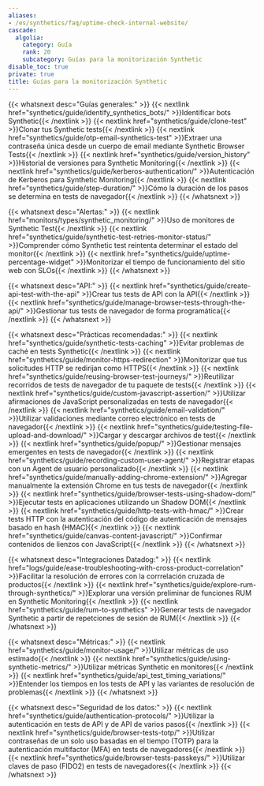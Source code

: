 ```yaml
---
aliases:
- /es/synthetics/faq/uptime-check-internal-website/
cascade:
  algolia:
    category: Guía
    rank: 20
    subcategory: Guías para la monitorización Synthetic
disable_toc: true
private: true
title: Guías para la monitorización Synthetic
---
```


{{< whatsnext desc="Guías generales:" >}}
    {{< nextlink href="synthetics/guide/identify_synthetics_bots/" >}}Identificar bots Synthetic{{< /nextlink >}}
    {{< nextlink href="synthetics/guide/clone-test" >}}Clonar tus Synthetic tests{{< /nextlink >}}
    {{< nextlink href="synthetics/guide/otp-email-synthetics-test" >}}Extraer una contraseña única desde un cuerpo de email mediante Synthetic Browser Tests{{< /nextlink >}}
    {{< nextlink href="synthetics/guide/version_history" >}}Historial de versiones para Synthetic Monitoring{{< /nextlink >}}
    {{< nextlink href="synthetics/guide/kerberos-authentication/" >}}Autenticación de Kerberos para Synthetic Monitoring{{< /nextlink >}}
     {{< nextlink href="synthetics/guide/step-duration/" >}}Cómo la duración de los pasos se determina en tests de navegador{{< /nextlink >}}
{{< /whatsnext >}}

{{< whatsnext desc="Alertas:" >}}
    {{< nextlink href="monitors/types/synthetic_monitoring/" >}}Uso de monitores de Synthetic Test{{< /nextlink >}}
    {{< nextlink href="synthetics/guide/synthetic-test-retries-monitor-status/" >}}Comprender cómo Synthetic test reintenta determinar el estado del monitor{{< /nextlink >}}
    {{< nextlink href="synthetics/guide/uptime-percentage-widget" >}}Monitorizar el tiempo de funcionamiento del sitio web con SLOs{{< /nextlink >}}
{{< /whatsnext >}}

{{< whatsnext desc="API:" >}}
    {{< nextlink href="synthetics/guide/create-api-test-with-the-api" >}}Crear tus tests de API con la API{{< /nextlink >}}
    {{< nextlink href="synthetics/guide/manage-browser-tests-through-the-api/" >}}Gestionar tus tests de navegador de forma programática{{< /nextlink >}}
{{< /whatsnext >}}

{{< whatsnext desc="Prácticas recomendadas:" >}}
    {{< nextlink href="synthetics/guide/synthetic-tests-caching" >}}Evitar problemas de caché en tests Synthetic{{< /nextlink >}}
    {{< nextlink href="synthetics/guide/monitor-https-redirection" >}}Monitorizar que tus solicitudes HTTP se redirijan como HTTPS{{< /nextlink >}}
    {{< nextlink href="synthetics/guide/reusing-browser-test-journeys/" >}}Reutilizar recorridos de tests de navegador de tu paquete de tests{{< /nextlink >}}
    {{< nextlink href="synthetics/guide/custom-javascript-assertion/" >}}Utilizar afirmaciones de JavaScript personalizadas en tests de navegador{{< /nextlink >}}
    {{< nextlink href="synthetics/guide/email-validation/" >}}Utilizar validaciones mediante correo electrónico en tests de navegador{{< /nextlink >}}
    {{< nextlink href="synthetics/guide/testing-file-upload-and-download/" >}}Cargar y descargar archivos de test{{< /nextlink >}}
    {{< nextlink href="synthetics/guide/popup/" >}}Gestionar mensajes emergentes en tests de navegador{{< /nextlink >}}
    {{< nextlink href="synthetics/guide/recording-custom-user-agent/" >}}Registrar etapas con un Agent de usuario personalizado{{< /nextlink >}}
    {{< nextlink href="synthetics/guide/manually-adding-chrome-extension/" >}}Agregar manualmente la extensión Chrome en tus tests de navegador{{< /nextlink >}}
    {{< nextlink href="synthetics/guide/browser-tests-using-shadow-dom/" >}}Ejecutar tests en aplicaciones utilizando un Shadow DOM{{< /nextlink >}}
    {{< nextlink href="synthetics/guide/http-tests-with-hmac/" >}}Crear tests HTTP con la autenticación del código de autenticación de mensajes basado en hash (HMAC){{< /nextlink >}}
    {{< nextlink href="synthetics/guide/canvas-content-javascript/" >}}Confirmar contenidos de lienzos con JavaScript{{< /nextlink >}}
{{< /whatsnext >}}

{{< whatsnext desc="Integraciones Datadog:" >}}
    {{< nextlink href="logs/guide/ease-troubleshooting-with-cross-product-correlation" >}}Facilitar la resolución de errores con la corrrelación cruzada de productos{{< /nextlink >}}
    {{< nextlink href="synthetics/guide/explore-rum-through-synthetics/" >}}Explorar una versión preliminar de funciones RUM en Synthetic Monitoring{{< /nextlink >}}
    {{< nextlink href="synthetics/guide/rum-to-synthetics" >}}Generar tests de navegador Synthetic a partir de repetciones de sesión de RUM{{< /nextlink >}}
{{< /whatsnext >}}

{{< whatsnext desc="Métricas:" >}}
    {{< nextlink href="synthetics/guide/monitor-usage/" >}}Utilizar métricas de uso estimado{{< /nextlink >}}
    {{< nextlink href="synthetics/guide/using-synthetic-metrics/" >}}Utilizar métricas Synthetic en monitores{{< /nextlink >}}
    {{< nextlink href="synthetics/guide/api_test_timing_variations/" >}}Entender los tiempos en los tests de API y las variantes de resolución de problemas{{< /nextlink >}}
{{< /whatsnext >}}

{{< whatsnext desc="Seguridad de los datos:" >}}
    {{< nextlink href="synthetics/guide/authentication-protocols/" >}}Utilizar la autenticación en tests de API y de API de varios pasos{{< /nextlink >}}
    {{< nextlink href="synthetics/guide/browser-tests-totp/" >}}Utilizar contraseñas de un solo uso basadas en el tiempo (TOTP) para la autenticación multifactor (MFA) en tests de navegadores{{< /nextlink >}}
    {{< nextlink href="synthetics/guide/browser-tests-passkeys/" >}}Utilizar claves de paso (FIDO2) en tests de navegadores{{< /nextlink >}}
{{< /whatsnext >}}